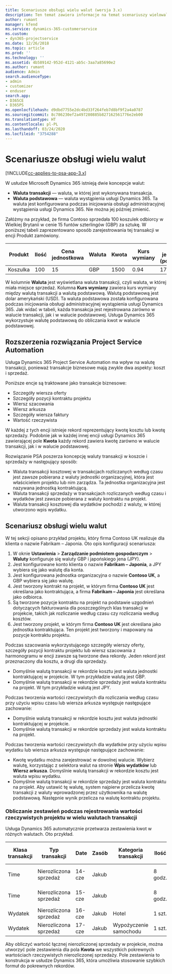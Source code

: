 ```yaml
---
title: Scenariusze obsługi wielu walut (wersja 3.x)
description: Ten temat zawiera informacje na temat scenariuszy wielowalutowych.
author: rumant
manager: kfend
ms.service: dynamics-365-customerservice
ms.custom:
- dyn365-projectservice
ms.date: 12/26/2018
ms.topic: article
ms.prod: ''
ms.technology: ''
ms.assetid: 4b589142-952d-4121-ab5c-3aa7a85690e2
ms.author: rumant
audience: Admin
search.audienceType:
- admin
- customizer
- enduser
search.app:
- D365CE
- D365PS
ms.openlocfilehash: d9dbd7755e2dc4bd33f264feb7d8bf9f2a4a0787
ms.sourcegitcommit: 8c786230ef2a497280885b827162561776e2eb00
ms.translationtype: HT
ms.contentlocale: pl-PL
ms.lasthandoff: 03/24/2020
ms.locfileid: "3754288"
---
```

# <a name="multiple-currency-scenarios"></a>Scenariusze obsługi wielu walut

[!INCLUDE[cc-applies-to-psa-app-3.x](../includes/cc-applies-to-psa-app-3x.md)]

W usłudze Microsoft Dynamics 365 istnieją dwie koncepcje walut:

- **Waluta transakcji** — waluta, w której jest wykonywana transakcja. 
- **Waluta podstawowa** — waluta wystąpienia usługi Dynamics 365. Ta waluta jest konfigurowana podczas inicjowania obsługi administracyjnej wystąpienia usługi Dynamics 365. Nie można jej później zmienić.

Załóżmy na przykład, że firma Contoso sprzedała 100 koszulek odbiorcy w Wielkiej Brytanii w cenie 15 funtów szterlingów (GBP) za sztukę. W poniższej tabeli zaprezentowano sposób zarejestrowania tej transakcji w encji Produkt zamówiony.

| Produkt | Ilość | Cena jednostkowa | Waluta | Kwota | Kurs wymiany | Cena jednostkowa (podstawowa)| Kwota (podstawowa)|
|---------|----------|----------------|----------|--------|---------------|----------------------|--------------|
| Koszulka | 100      | 15             | GBP      | 1500   | 0.94          | 17,25 USD               | 1,725 USD       |

W kolumnie **Waluta** jest wyświetlana waluta transakcji, czyli waluta, w której miała miejsce sprzedaż. Kolumna **Kurs wymiany** zawiera kurs wymiany między walutą transakcji a walutą podstawową. Walutą podstawową jest dolar amerykański (USD). Ta waluta podstawowa została konfigurowana podczas inicjowania obsługi administracyjnej wystąpienia usługi Dynamics 365.
Jak widać w tabeli, każda transakcja jest rejestrowana zarówno w walucie transakcji, jak i w walucie podstawowej. Usługa Dynamics 365 wykorzystuje walutę podstawową do obliczania kwot w walucie podstawowej.

## <a name="project-service-automation-extensions"></a>Rozszerzenia rozwiązania Project Service Automation

Usługa Dynamics 365 Project Service Automation ma wpływ na walutę transakcji, ponieważ transakcje biznesowe mają zwykle dwa aspekty: koszt i sprzedaż.

Poniższe encje są traktowane jako transakcje biznesowe:

- Szczegóły wiersza oferty
- Szczegóły pozycji kontraktu projektu
- Wiersz szacowania
- Wiersz arkusza
- Szczegóły wiersza faktury
- Wartość rzeczywista

W każdej z tych encji istnieje rekord reprezentujący kwotę kosztu lub kwotę sprzedaży. Podobnie jak w każdej innej encji usługi Dynamics 365 zawierającej pole **Kwota** każdy rekord zawiera kwotę zarówno w walucie transakcji, jak i w walucie podstawowej. 

Rozwiązanie PSA poszerza koncepcję waluty transakcji w koszcie i sprzedaży w następujący sposób:

- Waluta transakcji kosztowej w transakcjach rozliczanych według czasu jest zawsze pobierana z waluty jednostki organizacyjnej, która jest właścicielem projektu lub nim zarządza. Ta jednostka organizacyjna jest nazywana jednostką kontraktującą.
- Waluta transakcji sprzedaży w transakcjach rozliczanych według czasu i wydatków jest zawsze pobierana z waluty kontraktu na projekt.
- Waluta transakcji kosztowej dla wydatków pochodzi z waluty, w której utworzono wpis wydatku.

## <a name="multiple-currency-scenario"></a>Scenariusz obsługi wielu walut

W tej sekcji opisano przykład projektu, który firma Contoso UK realizuje dla klienta o nazwie Fabrikam – Japonia. Oto opis konfiguracji scenariusza:

1. W oknie **Ustawienia** \> **Zarządzanie podmiotem gospodarczym** \> **Waluty** konfiguruje się waluty GBP i japońskiego jena (JPY). 
2. Jest konfigurowane konto klienta o nazwie **Fabrikam – Japonia**, a JPY wybiera się jako walutę dla konta.
3. Jest konfigurowana jednostka organizacyjna o nazwie **Contoso UK**, a GBP wybiera się jako walutę.
4. Jest tworzony kontrakt na projekt, w którym firma **Contoso UK** jest określana jako kontraktująca, a firma **Fabrikam – Japonia** jest określana jako odbiorca.
5. Są tworzone pozycje kontraktu na projekt na podstawie uzgodnień dotyczących fakturowania dla poszczególnych klas transakcji w projekcie, takich jak rozliczanie według czasu czy rozliczania według kosztów.
6. Jest tworzony projekt, w którym firma **Contoso UK** jest określana jako jednostka kontraktująca. Ten projekt jest tworzony i mapowany na pozycje kontraktu projektu.


Podczas szacowania wykorzystującego szczegóły wierszy oferty, szczegóły pozycji kontraktu projektu lub wiersz szacowania z harmonogramu w encji zawsze są tworzone dwa rekordy. Jeden rekord jest przeznaczony dla kosztu, a drugi dla sprzedaży.

- Domyślnie walutą transakcji w rekordzie kosztu jest waluta jednostki kontraktującej w projekcie. W tym przykładzie walutą jest GBP.
- Domyślnie walutą transakcji w rekordzie sprzedaży jest waluta kontraktu na projekt. W tym przykładzie walutą jest JPY.

Podczas tworzenia wartości rzeczywistych dla rozliczania według czasu przy użyciu wpisu czasu lub wiersza arkusza występuje następujące zachowanie:

- Domyślnie walutą transakcji w rekordzie kosztu jest waluta jednostki kontraktującej w projekcie.
- Domyślnie walutą transakcji w rekordzie sprzedaży jest waluta kontraktu na projekt.

Podczas tworzenia wartości rzeczywistych dla wydatków przy użyciu wpisu wydatku lub wiersza arkusza występuje następujące zachowanie:

- Kwotę wydatku można zarejestrować w dowolnej walucie. Wybierz walutę, korzystając z selektora walut na stronie **Wpis wydatków** lub **Wiersz arkusza**. Domyślnie walutą transakcji w rekordzie kosztu jest waluta wpisu wydatku. 
- Domyślnie walutą transakcji w rekordzie sprzedaży jest waluta kontraktu na projekt. Aby ustawić tę walutę, system najpierw przelicza kwotę transakcji z waluty wprowadzonej przez użytkownika na walutę podstawową. Następnie wynik przelicza na walutę kontraktu projektu. 

### <a name="computing-roll-ups-when-project-actuals-are-recorded-in-multiple-transaction-currencies"></a>Obliczanie zestawień podczas rejestrowania wartości rzeczywistych projektu w wielu walutach transakcji

Usługa Dynamics 365 automatycznie przetwarza zestawienia kwot w różnych walutach. Oto przykład.

| Klasa transakcji | Typ transakcji| Date   | Zasób | Kategoria transakcji | Ilość | Cena jednostkowa | Kwota      | Kurs wymiany | Kwota w walucie podstawowej |
|-------------------|------------------|--------|----------|----------------------|----------|--------------|-------------|---------------|----------------|
| Time              | Nierozliczona sprzedaż   | 14-cze | Jakub  |                      | 8 godz.    | 20 000 JPY    | 160 000 JPY | 123           | 1300,81 USD    |
| Time              | Nierozliczona sprzedaż   | 15-cze | Jakub  |                      | 8 godz.    | 20 000 JPY    | 160 000 JPY | 123           | 1300,81 USD    |
| Wydatek           | Nierozliczona sprzedaż   | 16-cze | Jakub  | Hotel                | 1 szt.     | 250 EUR      | 250 EUR     | 0.94          | 265,95 USD     |
| Wydatek           | Nierozliczona sprzedaż   | 17-cze | Jakub  | Wypożyczenie samochodu           | 1 szt.     | 150 EUR      | 150 EUR     | 0.94          | 159,57 USD     |

Aby obliczyć wartość łącznej nierozliczonej sprzedaży w projekcie, można utworzyć pole zestawienia dla pola **Kwota** we wszystkich pokrewnych wartościach rzeczywistych nierozliczonej sprzedaży. Pole zestawienia to konstrukcja w usłudze Dynamics 365, która umożliwia stosowanie szybkich formuł do pokrewnych rekordów.
